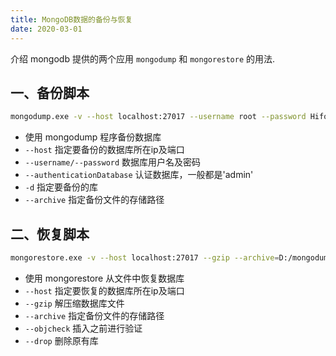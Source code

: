 ```yaml
---
title: MongoDB数据的备份与恢复
date: 2020-03-01
---
```


介绍 mongodb 提供的两个应用 `mongodump` 和 `mongorestore` 的用法.

<!-- more -->

## 一、备份脚本

```sh
mongodump.exe -v --host localhost:27017 --username root --password Hifox2017 --authenticationDatabase admin -d "ch_node" --archive=D:/mongodump --gzip
```

- 使用 mongodump 程序备份数据库
- `--host` 指定要备份的数据库所在ip及端口
- `--username/--password`  数据库用户名及密码
- `--authenticationDatabase` 认证数据库，一般都是'admin'
- `-d` 指定要备份的库
- `--archive` 指定备份文件的存储路径

## 二、恢复脚本

```sh
mongorestore.exe -v --host localhost:27017 --gzip --archive=D:/mongodump --objcheck --drop
```

- 使用 mongorestore 从文件中恢复数据库
- `--host` 指定要恢复的数据库所在ip及端口
- `--gzip` 解压缩数据库文件
- `--archive` 指定备份文件的存储路径
- `--objcheck` 插入之前进行验证
- `--drop` 删除原有库
